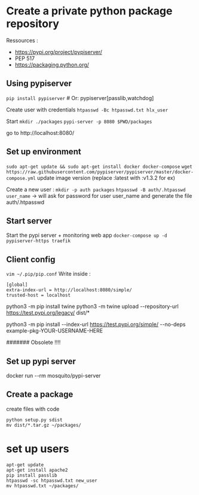 # Create a private python package repository

Ressources :
- https://pypi.org/project/pypiserver/
- PEP 517
- https://packaging.python.org/


## Using pypiserver
`pip install pypiserver`                # Or: pypiserver[passlib,watchdog]

Create user with credentials
`htpasswd -Bc htpasswd.txt hlx_user`

Start
`mkdir ./packages`
`pypi-server -p 8080 $PWD/packages`

go to http://localhost:8080/



## Set up environment
`sudo apt-get update && sudo apt-get install docker docker-compose`
`wget https://raw.githubusercontent.com/pypiserver/pypiserver/master/docker-compose.yml`
update image version (replace :latest with :v1.3.2 for ex)

Create a new user :
`mkdir -p auth packages`
`htpasswd -B auth/.htpasswd user_name`
-> will ask for password for user user_name and generate the file auth/.htpasswd

## Start server
Start the pypi server + monitoring web app
`docker-compose up -d pypiserver-https traefik`

## Client config
`vim ~/.pip/pip.conf`
Write inside :
```
[global]
extra-index-url = http://localhost:8080/simple/
trusted-host = localhost
```

python3 -m pip install twine
python3 -m twine upload --repository-url https://test.pypi.org/legacy/ dist/*

python3 -m pip install --index-url https://test.pypi.org/simple/ --no-deps example-pkg-YOUR-USERNAME-HERE



####### Obsolete !!!!

## Set up pypi server
docker run --rm  mosquito/pypi-server

## Create a package
create files with code


```
python setup.py sdist
mv dist/*.tar.gz ~/packages/
```

# set up users
```
apt-get update
apt-get install apache2
pip install passlib
htpasswd -sc htpasswd.txt new_user
mv htpasswd.txt ~/packages/

```




